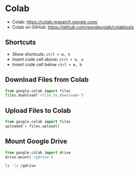 # Colab
- Colab: <https://colab.research.google.com/>
- Colab on GitHub: <https://github.com/googlecolab/colabtools>

## Shortcuts
- Show shortcuts: `ctrl + m, h`
- Insert code cell above: `ctrl + m, a`
- Insert code cell below `ctrl + m, b`

## Download Files from Colab
```python
from google.colab import files
files.download('<file_to_download>')
```

## Upload Files to Colab
```python
from google.colab import files
uploaded = files.upload()
```

## Mount Google Drive
```python
from google.colab import drive
drive.mount('/gdrive')
```

```bash
ls -la /gdrive
```
